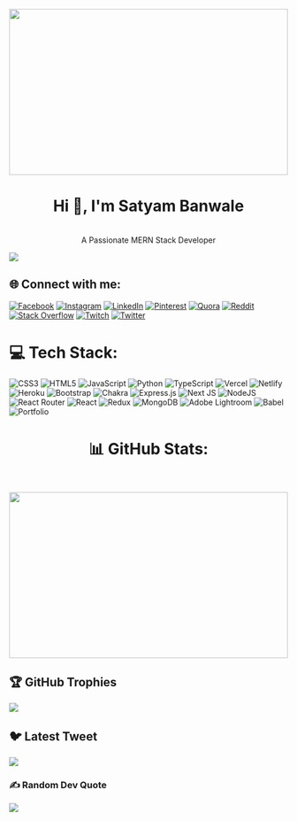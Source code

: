 <p align="center" width="100%">
    <img width="100%" height='300px' src="https://media.giphy.com/media/26tn33aiTi1jkl6H6/giphy.gif">
    </p>
    
<h1 align="center">
Hi 👋, I'm Satyam Banwale
</h1>
<p align="center" font-family='sans' font-weight='bolder'>
<br>A Passionate MERN Stack Developer
  
[![](https://visitcount.itsvg.in/api?id=Satyam1013&icon=0&color=0)](https://visitcount.itsvg.in)

    
## 🌐 Connect with me:
    
   
        
        
[![Facebook](https://img.shields.io/badge/Facebook-%231877F2.svg?logo=Facebook&logoColor=white)](https://facebook.com/SatYam.Banwale) [![Instagram](https://img.shields.io/badge/Instagram-%23E4405F.svg?logo=Instagram&logoColor=white)](https://instagram.com/swager_satyam) [![LinkedIn](https://img.shields.io/badge/LinkedIn-%230077B5.svg?logo=linkedin&logoColor=white)](https://linkedin.com/in/satyam-banwale) [![Pinterest](https://img.shields.io/badge/Pinterest-%23E60023.svg?logo=Pinterest&logoColor=white)](https://pinterest.com/satyambanwale) [![Quora](https://img.shields.io/badge/Quora-%23B92B27.svg?logo=Quora&logoColor=white)](https://quora.com/profile/Satyam-Banwale-1) [![Reddit](https://img.shields.io/badge/Reddit-%23FF4500.svg?logo=Reddit&logoColor=white)](https://reddit.com/user/https://www.reddit.com/user/Professional-Okra-31) [![Stack Overflow](https://img.shields.io/badge/-Stackoverflow-FE7A16?logo=stack-overflow&logoColor=white)](https://stackoverflow.com/users/satyam-banwale) [![Twitch](https://img.shields.io/badge/Twitch-%239146FF.svg?logo=Twitch&logoColor=white)](https://twitch.tv/SatyamBanwale3) [![Twitter](https://img.shields.io/badge/Twitter-%231DA1F2.svg?logo=Twitter&logoColor=white)](https://twitter.com/SatyamBanwale3) 
    


# 💻 Tech Stack:
![CSS3](https://img.shields.io/badge/css3-%231572B6.svg?style=for-the-badge&logo=css3&logoColor=white) ![HTML5](https://img.shields.io/badge/html5-%23E34F26.svg?style=for-the-badge&logo=html5&logoColor=white) ![JavaScript](https://img.shields.io/badge/javascript-%23323330.svg?style=for-the-badge&logo=javascript&logoColor=%23F7DF1E) ![Python](https://img.shields.io/badge/python-3670A0?style=for-the-badge&logo=python&logoColor=ffdd54) ![TypeScript](https://img.shields.io/badge/typescript-%23007ACC.svg?style=for-the-badge&logo=typescript&logoColor=white) ![Vercel](https://img.shields.io/badge/vercel-%23000000.svg?style=for-the-badge&logo=vercel&logoColor=white) ![Netlify](https://img.shields.io/badge/netlify-%23000000.svg?style=for-the-badge&logo=netlify&logoColor=#00C7B7) ![Heroku](https://img.shields.io/badge/heroku-%23430098.svg?style=for-the-badge&logo=heroku&logoColor=white) ![Bootstrap](https://img.shields.io/badge/bootstrap-%23563D7C.svg?style=for-the-badge&logo=bootstrap&logoColor=white) ![Chakra](https://img.shields.io/badge/chakra-%234ED1C5.svg?style=for-the-badge&logo=chakraui&logoColor=white) ![Express.js](https://img.shields.io/badge/express.js-%23404d59.svg?style=for-the-badge&logo=express&logoColor=%2361DAFB) ![Next JS](https://img.shields.io/badge/Next-black?style=for-the-badge&logo=next.js&logoColor=white) ![NodeJS](https://img.shields.io/badge/node.js-6DA55F?style=for-the-badge&logo=node.js&logoColor=white) ![React Router](https://img.shields.io/badge/React_Router-CA4245?style=for-the-badge&logo=react-router&logoColor=white) ![React](https://img.shields.io/badge/react-%2320232a.svg?style=for-the-badge&logo=react&logoColor=%2361DAFB) ![Redux](https://img.shields.io/badge/redux-%23593d88.svg?style=for-the-badge&logo=redux&logoColor=white) ![MongoDB](https://img.shields.io/badge/MongoDB-%234ea94b.svg?style=for-the-badge&logo=mongodb&logoColor=white) ![Adobe Lightroom](https://img.shields.io/badge/Adobe%20Lightroom-31A8FF.svg?style=for-the-badge&logo=Adobe%20Lightroom&logoColor=white) ![Babel](https://img.shields.io/badge/Babel-F9DC3e?style=for-the-badge&logo=babel&logoColor=black) ![Portfolio](https://img.shields.io/badge/Portfolio-%23000000.svg?style=for-the-badge&logo=firefox&logoColor=#FF7139) 


<h1 align="center">
     📊 GitHub Stats:
  </h1>
  
<br/>
    
<p align="center" width="100%">
    <img width="100%" height='300px' src="https://github-readme-streak-stats.herokuapp.com/?user=Satyam1013&theme=dark&hide_border=false">
    </p>

## 🏆 GitHub Trophies
![](https://github-profile-trophy.vercel.app/?username=Satyam1013&theme=radical&no-frame=false&no-bg=true&margin-w=4)

## 🐦 Latest Tweet
[![](https://gtce.itsvg.in/api?username=@SatyamBanwale3)](https://github.com/VishwaGauravIn/github-twitter-card-embed)

### ✍️ Random Dev Quote
![](https://quotes-github-readme.vercel.app/api?type=horizontal&theme=radical)






